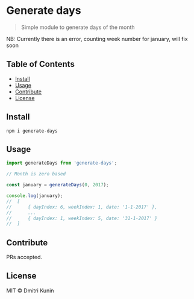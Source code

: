 # Generate days

> Simple module to generate days of the month

NB: Currently there is an error, counting week number for january, will fix soon

## Table of Contents

- [Install](#install)
- [Usage](#usage)
- [Contribute](#contribute)
- [License](#license)

## Install

```console
npm i generate-days
```

## Usage

```js
import generateDays from 'generate-days';

// Month is zero based

const january = generateDays(0, 2017);

console.log(january);
//  [
//      { dayIndex: 6, weekIndex: 1, date: '1-1-2017' },
//      ...
//      { dayIndex: 1, weekIndex: 5, date: '31-1-2017' }
//  ]

```

## Contribute

PRs accepted.

## License

MIT © Dmitri Kunin
